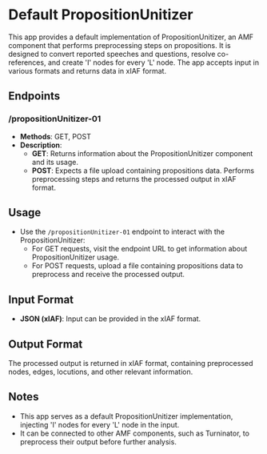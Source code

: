 # Default PropositionUnitizer

This app provides a default implementation of PropositionUnitizer, an AMF component that performs preprocessing steps on propositions. 
It is designed to convert reported speeches and questions, resolve co-references, and create 'I' nodes for every 'L' node. 
The app accepts input in various formats and returns data in xIAF format.

## Endpoints

### /propositionUnitizer-01

- **Methods**: GET, POST
- **Description**: 
  - **GET**: Returns information about the PropositionUnitizer component and its usage.
  - **POST**: Expects a file upload containing propositions data. Performs preprocessing steps and returns the processed output in xIAF format.

## Usage

- Use the `/propositionUnitizer-01` endpoint to interact with the PropositionUnitizer:
   - For GET requests, visit the endpoint URL to get information about PropositionUnitizer usage.
   - For POST requests, upload a file containing propositions data to preprocess and receive the processed output.

## Input Format

- **JSON (xIAF)**: Input can be provided in the xIAF format.

## Output Format

The processed output is returned in xIAF format, containing preprocessed nodes, edges, locutions, and other relevant information.

## Notes

- This app serves as a default PropositionUnitizer implementation, injecting 'I' nodes for every 'L' node in the input.
- It can be connected to other AMF components, such as Turninator, to preprocess their output before further analysis.
